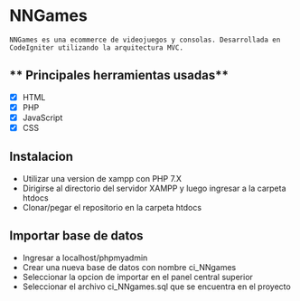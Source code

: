 # NNGames

    NNGames es una ecommerce de videojuegos y consolas. Desarrollada en CodeIgniter utilizando la arquitectura MVC.

## ** Principales herramientas usadas**

- [x] HTML
- [x] PHP
- [x] JavaScript
- [x] CSS

## Instalacion
- Utilizar una version de xampp con PHP 7.X
- Dirigirse al directorio del servidor XAMPP y luego ingresar a la carpeta htdocs
- Clonar/pegar el repositorio en la carpeta htdocs

## Importar base de datos
- Ingresar a localhost/phpmyadmin
- Crear una nueva base de datos con nombre ci_NNgames
- Seleccionar la opcion de importar en el panel central superior
- Seleccionar el archivo ci_NNgames.sql que se encuentra en el proyecto